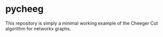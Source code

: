 # pycheeg

This repository is simply a minimal working example of the Cheeger Cut algorithm for networkx graphs.
